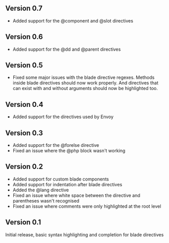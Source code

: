 ## Version 0.7

- Added support for the @component and @slot directives

## Version 0.6

- Added support for the @dd and @parent directives

## Version 0.5

- Fixed some major issues with the blade directive regexes. Methods inside blade directives should now work properly. And directives that can exist with and without arguments should now be highlighted too.

## Version 0.4

- Added support for the directives used by Envoy

## Version 0.3

- Added support for the @forelse directive
- Fixed an issue where the @php block wasn't working

## Version 0.2

- Added support for custom blade components
- Added support for indentation after blade directives
- Added the @lang directive
- Fixed an issue where white space between the directive and parentheses wasn't recognised
- Fixed an issue where comments were only highlighted at the root level

## Version 0.1

Initial release, basic syntax highlighting and completion for blade directives
